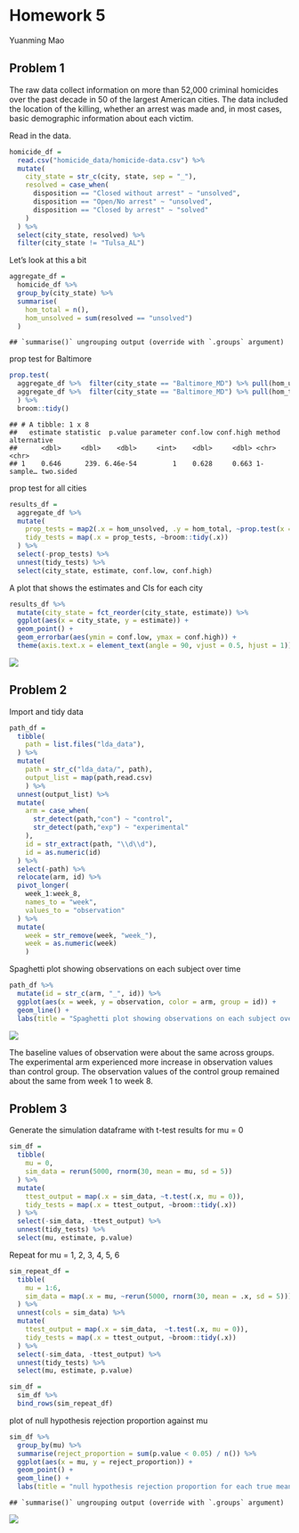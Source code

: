 Homework 5
================
Yuanming Mao

## Problem 1

The raw data collect information on more than 52,000 criminal homicides
over the past decade in 50 of the largest American cities. The data
included the location of the killing, whether an arrest was made and, in
most cases, basic demographic information about each victim.

Read in the data.

``` r
homicide_df = 
  read.csv("homicide_data/homicide-data.csv") %>% 
  mutate(
    city_state = str_c(city, state, sep = "_"),
    resolved = case_when(
      disposition == "Closed without arrest" ~ "unsolved",
      disposition == "Open/No arrest" ~ "unsolved",
      disposition == "Closed by arrest" ~ "solved"
    )
  ) %>% 
  select(city_state, resolved) %>% 
  filter(city_state != "Tulsa_AL")
```

Let’s look at this a bit

``` r
aggregate_df = 
  homicide_df %>% 
  group_by(city_state) %>% 
  summarise(
    hom_total = n(),
    hom_unsolved = sum(resolved == "unsolved")
  )
```

    ## `summarise()` ungrouping output (override with `.groups` argument)

prop test for Baltimore

``` r
prop.test(
  aggregate_df %>%  filter(city_state == "Baltimore_MD") %>% pull(hom_unsolved),
  aggregate_df %>%  filter(city_state == "Baltimore_MD") %>% pull(hom_total)
  ) %>% 
  broom::tidy()
```

    ## # A tibble: 1 x 8
    ##   estimate statistic  p.value parameter conf.low conf.high method    alternative
    ##      <dbl>     <dbl>    <dbl>     <int>    <dbl>     <dbl> <chr>     <chr>      
    ## 1    0.646      239. 6.46e-54         1    0.628     0.663 1-sample… two.sided

prop test for all cities

``` r
results_df = 
  aggregate_df %>% 
  mutate(
    prop_tests = map2(.x = hom_unsolved, .y = hom_total, ~prop.test(x = .x, n = .y)),
    tidy_tests = map(.x = prop_tests, ~broom::tidy(.x))
  ) %>% 
  select(-prop_tests) %>% 
  unnest(tidy_tests) %>% 
  select(city_state, estimate, conf.low, conf.high)
```

A plot that shows the estimates and CIs for each city

``` r
results_df %>% 
  mutate(city_state = fct_reorder(city_state, estimate)) %>% 
  ggplot(aes(x = city_state, y = estimate)) +
  geom_point() +
  geom_errorbar(aes(ymin = conf.low, ymax = conf.high)) +
  theme(axis.text.x = element_text(angle = 90, vjust = 0.5, hjust = 1))
```

![](p8105_hw5_ym2770_files/figure-gfm/unnamed-chunk-6-1.png)<!-- -->

## Problem 2

Import and tidy data

``` r
path_df = 
  tibble(
    path = list.files("lda_data"),
  ) %>% 
  mutate(
    path = str_c("lda_data/", path),
    output_list = map(path,read.csv)
    ) %>% 
  unnest(output_list) %>% 
  mutate(
    arm = case_when(
      str_detect(path,"con") ~ "control",
      str_detect(path,"exp") ~ "experimental"
    ),
    id = str_extract(path, "\\d\\d"),
    id = as.numeric(id)
  ) %>% 
  select(-path) %>% 
  relocate(arm, id) %>% 
  pivot_longer(
    week_1:week_8,
    names_to = "week",
    values_to = "observation"
  ) %>% 
  mutate(
    week = str_remove(week, "week_"),
    week = as.numeric(week)
    )
```

Spaghetti plot showing observations on each subject over time

``` r
path_df %>%
  mutate(id = str_c(arm, "_", id)) %>% 
  ggplot(aes(x = week, y = observation, color = arm, group = id)) + 
  geom_line() +
  labs(title = "Spaghetti plot showing observations on each subject over time")
```

![](p8105_hw5_ym2770_files/figure-gfm/unnamed-chunk-8-1.png)<!-- -->

The baseline values of observation were about the same across groups.
The experimental arm experienced more increase in observation values
than control group. The observation values of the control group remained
about the same from week 1 to week 8.

## Problem 3

Generate the simulation dataframe with t-test results for mu = 0

``` r
sim_df = 
  tibble(
    mu = 0,
    sim_data = rerun(5000, rnorm(30, mean = mu, sd = 5))
  ) %>% 
  mutate(
    ttest_output = map(.x = sim_data, ~t.test(.x, mu = 0)),
    tidy_tests = map(.x = ttest_output, ~broom::tidy(.x))
  ) %>% 
  select(-sim_data, -ttest_output) %>% 
  unnest(tidy_tests) %>% 
  select(mu, estimate, p.value)
```

Repeat for mu = 1, 2, 3, 4, 5, 6

``` r
sim_repeat_df =
  tibble(
    mu = 1:6,
    sim_data = map(.x = mu, ~rerun(5000, rnorm(30, mean = .x, sd = 5)))
  ) %>% 
  unnest(cols = sim_data) %>% 
  mutate(
    ttest_output = map(.x = sim_data,  ~t.test(.x, mu = 0)),
    tidy_tests = map(.x = ttest_output, ~broom::tidy(.x))
  ) %>% 
  select(-sim_data, -ttest_output) %>% 
  unnest(tidy_tests) %>% 
  select(mu, estimate, p.value)

sim_df = 
  sim_df %>% 
  bind_rows(sim_repeat_df)
```

plot of null hypothesis rejection proportion against mu

``` r
sim_df %>% 
  group_by(mu) %>% 
  summarise(reject_proportion = sum(p.value < 0.05) / n()) %>% 
  ggplot(aes(x = mu, y = reject_proportion)) +
  geom_point() +
  geom_line() +
  labs(title = "null hypothesis rejection proportion for each true mean")
```

    ## `summarise()` ungrouping output (override with `.groups` argument)

![](p8105_hw5_ym2770_files/figure-gfm/unnamed-chunk-11-1.png)<!-- -->
